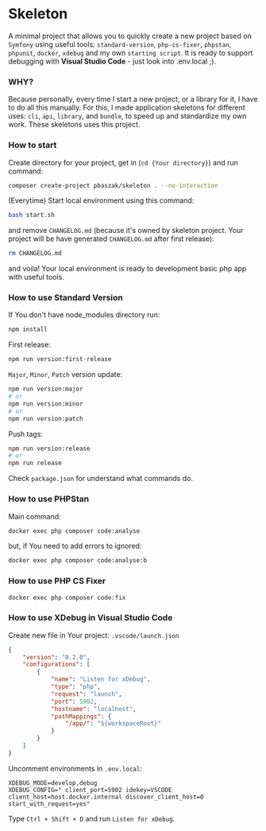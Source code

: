 # Skeleton #

A minimal project that allows you to quickly create a new project based on `Symfony` using useful tools: `standard-version`, `php-cs-fixer`, `phpstan`, `phpunit`, `docker`, `xdebug` and my own `starting script`. It is ready to support debugging with **Visual Studio Code** - just look into .env.local ;). 

### WHY?
Because personally, every time I start a new project, or a library for it, I have to do all this manually. For this, I made application skeletons for different uses: `cli`, `api`, `library`, and `bundle`, to speed up and standardize my own work. These skeletons uses this project.

### How to start

Create directory for your project, get in (`cd {Your directory}`) and run command:
```sh
composer create-project pbaszak/skeleton . --no-interaction
```

(Everytime) Start local environment using this command:
```sh
bash start.sh
```

and remove `CHANGELOG.md` (because it's owned by skeleton project. Your project will be have generated `CHANGELOG.md` after first release):
```sh
rm CHANGELOG.md
```
and voila! Your local environment is ready to development basic php app with useful tools.

### How to use **Standard Version**

If You don't have node_modules directory run:
```sh
npm install
```

First release:
```sh
npm run version:first-release
```

`Major`, `Minor`, `Patch` version update:
```sh
npm run version:major
# or
npm run version:minor
# or
npm run version:patch
```

Push tags:
```sh
npm run version:release
# or
npm run release
```

Check `package.json` for understand what commands do.

### How to use **PHPStan**

Main command:
```bash
docker exec php composer code:analyse
```
but, if You need to add errors to ignored:
```bash
docker exec php composer code:analyse:b
```

### How to use **PHP CS Fixer**

```bash
docker exec php composer code:fix
```

### How to use **XDebug** in **Visual Studio Code**

Create new file in Your project: `.vscode/launch.json`
```json
{
    "version": "0.2.0",
    "configurations": [
        {
            "name": "Listen for xDebug",
            "type": "php",
            "request": "launch",
            "port": 5902,
            "hostname": "localhost",
            "pathMappings": {
                "/app/": "${workspaceRoot}"
            }
        }
    ]
}
```

Uncomment environments in `.env.local`:
```env
XDEBUG_MODE=develop,debug
XDEBUG_CONFIG=" client_port=5902 idekey=VSCODE client_host=host.docker.internal discover_client_host=0 start_with_request=yes"
```

Type `Ctrl + Shift + D` and run `Listen for xDebug`.
